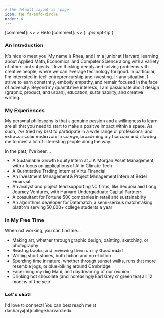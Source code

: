 ```yaml
---
# the default layout is 'page'
icon: fas fa-info-circle
order: 4
---
```


[comment]: <> > Hello
[comment]: <> {: .prompt-tip }

### **An Introduction**

It's nice to meet you! My name is Rhea, and I'm a junior at Harvard, learning about Applied Math, Economics, and Computer Science along with a variety of other cool subjects. I love thinking deeply and solving problems with creative people, where we can leverage technology for good. In particular, I'm interested in tech entrepreneurship and investing. In any situation, I strive to learn constantly, embody empathy, and remain focused in the face of adversity. Beyond my quantitative interests, I am passionate about design (graphic, product, and urban), education, sustainability, and creative writing. 

### **My Experiences**
My personal philosophy is that a genuine passion and a willingness to learn are all that you need to start to make a positive impact within a space. As such, I've tried my best to participate in a wide range of professional and extracurricular endeavors in college, broadening my horizons and allowing me to meet a lot of interesting people along the way. 

In the past, I've been...

* A Sustainable Growth Equity Intern at J.P. Morgan Asset Management, with a focus on applications of AI in Climate Tech
* A Quantitative Trading Intern at Virtu Financial
* An Investment Management & Project Management Intern at Bedel Financial
* An analyst and project lead supporting VC firms, like Sequoia and Long Journey Ventures, with Harvard Undergraduate Capital Partners
* A consultant for Fortune 500 companies in retail and sustainability
* An algorithms developer for Datamatch, a semi-serious matchmaking platform serving 50,000+ college students a year


### **In My Free Time**
When not working, you can find me...

* Making art, whether through graphic design, painting, sketching, or photography
* Reading books, and reviewing them on my Goodreads!
* Writing short stories, both fiction and non-fiction
* Spending time in nature, whether through sunset walks, runs that more resemble jogs, or blue-biking around Cambridge
* Facetiming my dog Maui, and daydreaming of our reunion
* Drinking hot chocolate (and increasingly Earl Grey or green tea) all 12 months of the year

### **Let's chat!**
I'd love to connect! You can best reach me at rlacharya[at]college.harvard.edu.


